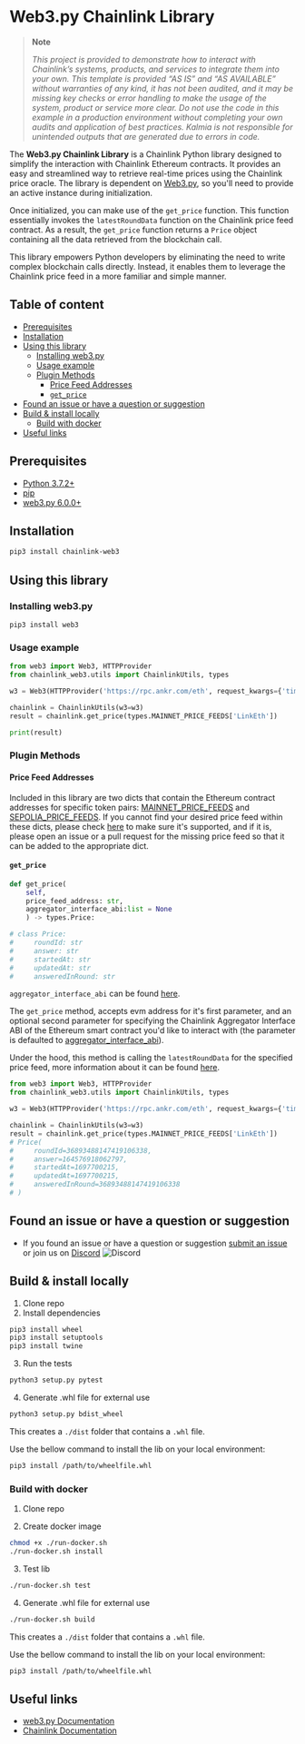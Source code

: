 # Web3.py Chainlink Library

> **Note**
>
> _This project is provided to demonstrate how to interact with Chainlink’s systems, products, and services to integrate them into your own. This template is provided “AS IS” and “AS AVAILABLE” without warranties of any kind, it has not been audited, and it may be missing key checks or error handling to make the usage of the system, product or service more clear. Do not use the code in this example in a production environment without completing your own audits and application of best practices. Kalmia is not responsible for unintended outputs that are generated due to errors in code._

The **Web3.py Chainlink Library** is a Chainlink Python library designed to simplify the interaction with Chainlink Ethereum contracts. It provides an easy and streamlined way to retrieve real-time prices using the Chainlink price oracle. The library is dependent on [Web3.py](https://pypi.org/project/web3), so you'll need to provide an active instance during initialization.

Once initialized, you can make use of the `get_price` function. This function essentially invokes the `latestRoundData` function on the Chainlink price feed contract. As a result, the `get_price` function returns a `Price` object containing all the data retrieved from the blockchain call.

This library empowers Python developers by eliminating the need to write complex blockchain calls directly. Instead, it enables them to leverage the Chainlink price feed in a more familiar and simple manner.

## Table of content

- [Prerequisites](#prerequisites)
- [Installation](#installation)
- [Using this library](#using-this-library)
  - [Installing web3.py](#installing-web3py)
  - [Usage example](#usage-example)
  - [Plugin Methods](#plugin-methods)
    - [Price Feed Addresses](#price-feed-addresses)
    - [`get_price`](#get_price)
- [Found an issue or have a question or suggestion](#found-an-issue-or-have-a-question-or-suggestion)
- [Build & install locally](#build--install-locally)
  - [Build with docker](#build-with-docker)
- [Useful links](#useful-links)


## Prerequisites

- [Python 3.7.2+](https://www.python.org/)
- [pip](https://pip.pypa.io/en/stable/)
- [web3.py 6.0.0+](https://pypi.org/project/web3)

## Installation

```bash
pip3 install chainlink-web3
```

## Using this library

### Installing web3.py

```
pip3 install web3
```

### Usage example

```py
from web3 import Web3, HTTPProvider
from chainlink_web3.utils import ChainlinkUtils, types

w3 = Web3(HTTPProvider('https://rpc.ankr.com/eth', request_kwargs={'timeout': 180}))

chainlink = ChainlinkUtils(w3=w3)
result = chainlink.get_price(types.MAINNET_PRICE_FEEDS['LinkEth'])

print(result)
```

### Plugin Methods

#### Price Feed Addresses

Included in this library are two dicts that contain the Ethereum contract addresses for specific token pairs: [MAINNET_PRICE_FEEDS](https://github.com/kalmiallc/chainlink-web3/blob/master/chainlink_web3/types.py#L12) and [SEPOLIA_PRICE_FEEDS](https://github.com/kalmiallc/chainlink-web3/blob/master/chainlink_web3/types.py#L263). If you cannot find your desired price feed within these dicts, please check [here](https://docs.chain.link/docs/data-feeds/price-feeds/addresses) to make sure it's supported, and if it is, please open an issue or a pull request for the missing price feed so that it can be added to the appropriate dict.

#### `get_price`

```py
def get_price(
    self, 
    price_feed_address: str, 
    aggregator_interface_abi:list = None
    ) -> types.Price:

# class Price:
#     roundId: str
#     answer: str
#     startedAt: str
#     updatedAt: str
#     answeredInRound: str
```

`aggregator_interface_abi` can be found [here](https://github.com/kalmiallc/chainlink-web3/blob/master/chainlink_web3/abis.py).

The `get_price` method, accepts evm address for it's first parameter, and an optional second parameter for specifying the Chainlink Aggregator Interface ABI of the Ethereum smart contract you'd like to interact with (the parameter is defaulted to [aggregator_interface_abi](https://github.com/kalmiallc/chainlink-web3/blob/master/chainlink_web3/abis.py)).

Under the hood, this method is calling the `latestRoundData` for the specified price feed, more information about it can be found [here](https://docs.chain.link/data-feeds/price-feeds/api-reference#latestrounddata).

```py
from web3 import Web3, HTTPProvider
from chainlink_web3.utils import ChainlinkUtils, types

w3 = Web3(HTTPProvider('https://rpc.ankr.com/eth', request_kwargs={'timeout': 180}))

chainlink = ChainlinkUtils(w3=w3)
result = chainlink.get_price(types.MAINNET_PRICE_FEEDS['LinkEth'])
# Price(
#     roundId=36893488147419106338, 
#     answer=164576918062797, 
#     startedAt=1697700215, 
#     updatedAt=1697700215, 
#     answeredInRound=36893488147419106338
# )
```

## Found an issue or have a question or suggestion

- If you found an issue or have a question or suggestion [submit an issue]() or join us on [Discord](https://discord.gg/yjyvFRP)
  ![Discord](https://img.shields.io/discord/593655374469660673.svg?label=Discord&logo=discord)

## Build & install locally

1. Clone repo
2. Install dependencies

```bash
pip3 install wheel
pip3 install setuptools
pip3 install twine
```

3. Run the tests
```bash
python3 setup.py pytest
```

4. Generate .whl file for external use
```bash
python3 setup.py bdist_wheel
```

This creates a `./dist` folder that contains a `.whl` file.

Use the bellow command to install the lib on your local environment:

```bash
pip3 install /path/to/wheelfile.whl
```
### Build with docker

1. Clone repo

2. Create docker image
```bash
chmod +x ./run-docker.sh
./run-docker.sh install
```

3. Test lib
```bash
./run-docker.sh test
```

4. Generate .whl file for external use
```bash
./run-docker.sh build
```

This creates a `./dist` folder that contains a `.whl` file.

Use the bellow command to install the lib on your local environment:

```bash
pip3 install /path/to/wheelfile.whl
```

## Useful links

- [web3.py Documentation](https://web3py.readthedocs.io/en/latest/index.html)
- [Chainlink Documentation](https://docs.chain.link/docs)

